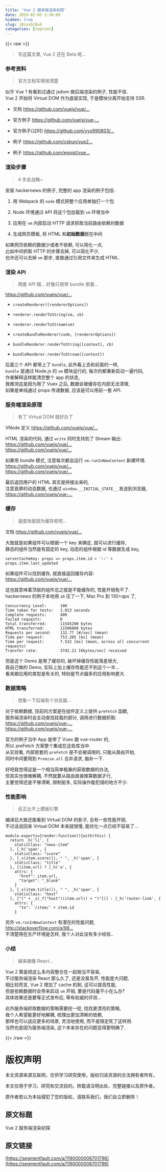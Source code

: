 ```yaml
---
title: 'Vue 2 服务端渲染初探' 
date: 2019-02-05 2:30:09
hidden: true
slug: j8ivsbl0u5
categories: [reprint]
---
```


{{< raw >}}

                    
<blockquote><p>写这篇文章, Vue 2 还在 Beta 呢...</p></blockquote>
<h3 id="articleHeader0">参考资料</h3>
<blockquote><p>官方文档写得很清楚</p></blockquote>
<p>似乎 Vue 1 有看到过通过 jsdom 做后端渲染的例子, 性能不佳.<br>Vue 2 开始将 Virtual DOM 作为底层实现, 于是模块分离开始支持 SSR.</p>
<ul>
<li><p>文档 <a href="https://github.com/vuejs/vue/tree/next/packages/vue-server-renderer" rel="nofollow noreferrer" target="_blank">https://github.com/vuejs/vue/...</a></p></li>
<li><p>官方例子 <a href="https://github.com/vuejs/vue-hackernews-2.0" rel="nofollow noreferrer" target="_blank">https://github.com/vuejs/vue-...</a></p></li>
<li><p>官方例子(过时) <a href="https://github.com/yyx990803/vue-ssr-demo" rel="nofollow noreferrer" target="_blank">https://github.com/yyx990803/...</a></p></li>
<li><p>例子 <a href="https://github.com/csbun/vue2-ssr-example" rel="nofollow noreferrer" target="_blank">https://github.com/csbun/vue2...</a></p></li>
<li><p>例子 <a href="https://github.com/egoist/vue-isomorphic-starter" rel="nofollow noreferrer" target="_blank">https://github.com/egoist/vue...</a></p></li>
</ul>
<h3 id="articleHeader1">渲染步骤</h3>
<blockquote><p>4 步走战略~</p></blockquote>
<p>安装 hackernews 的例子, 完整的 app 渲染的例子包括:</p>
<ol>
<li><p>用 Webpack 的 <code>node</code> 模式把整个应用单独打一个包</p></li>
<li><p>Node 环境通过 API 将这个包加载到 <code>vm</code> 环境当中</p></li>
<li><p>应用在 <code>vm</code> 内部启动 HTTP 请求抓取当前路由依赖的数据</p></li>
<li><p>生成网页模板, 将 HTML 和<strong>初始数据</strong>嵌在中间</p></li>
</ol>
<p>如果网页依赖的数据少或者不依赖, 可以简化一点,<br>比如中间抓取 HTTP 的步骤去掉, 可以简化不少,<br>也许还可以去掉 <code>vm</code> 那步, 直接通过引用文件来生成 HTML.</p>
<h3 id="articleHeader2">渲染 API</h3>
<blockquote><p>两套 API 哦... 好像只用带 bundle 那套...</p></blockquote>
<p><a href="https://github.com/vuejs/vue/tree/next/packages/vue-server-renderer#api" rel="nofollow noreferrer" target="_blank">https://github.com/vuejs/vue/...</a></p>
<ul>
<li><p><code>createRenderer([rendererOptions])</code></p></li>
<li><p><code>renderer.renderToString(vm, cb)</code></p></li>
<li><p><code>renderer.renderToStream(vm)</code></p></li>
<li><p><code>createBundleRenderer(code, [rendererOptions])</code></p></li>
<li><p><code>bundleRenderer.renderToString([context], cb)</code></p></li>
<li><p><code>bundleRenderer.renderToStream([context])</code></p></li>
</ul>
<p>后面三个 API 都带上了 <code>bundle</code>, 此外看上去和前面的一样,<br><code>bundle</code> 是通过 Node.js 的 <code>vm</code> 模块运行的, 每次的都重新启动一遍代码,<br>作者解释这样能清空整个 app 的状态,<br>我推测这是因为用了 Vuex 之后, 数据会被缓存在内部无法清理,<br>如果是单纯通过 props 传递数据, 应该是可以用前一套 API.</p>
<h3 id="articleHeader3">服务端渲染原理</h3>
<blockquote><p>有了 Virtual DOM 就好办了</p></blockquote>
<p>VNode 定义 <a href="https://github.com/vuejs/vue/blob/next/src/core/vdom/vnode.js" rel="nofollow noreferrer" target="_blank">https://github.com/vuejs/vue/...</a></p>
<p>HTML 渲染的代码, 通过 <code>write</code> 同时支持到了 Stream 输出:<br><a href="https://github.com/vuejs/vue/blob/next/src/server/create-renderer.js#L31" rel="nofollow noreferrer" target="_blank">https://github.com/vuejs/vue/...</a><br><a href="https://github.com/vuejs/vue/blob/next/src/server/render.js#L153" rel="nofollow noreferrer" target="_blank">https://github.com/vuejs/vue/...</a></p>
<p>如果用 bundle 模式, 注意每次都会运行 <code>vm.runInNewContext</code> 新建环境.<br><a href="https://github.com/vuejs/vue/blob/next/src/server/create-bundle-renderer.js#L13" rel="nofollow noreferrer" target="_blank">https://github.com/vuejs/vue/...</a><br><a href="https://github.com/vuejs/vue/blob/next/src/server/run-in-vm.js#L21" rel="nofollow noreferrer" target="_blank">https://github.com/vuejs/vue/...</a></p>
<p>最后返回用户的 HTML 其实是拼接出来的,<br>注意首屏的动态数据, 也通过 <code>window.__INITIAL_STATE__</code> 发送到浏览器,<br><a href="https://github.com/vuejs/vue-hackernews-2.0/blob/master/server.js#L64" rel="nofollow noreferrer" target="_blank">https://github.com/vuejs/vue-...</a></p>
<h3 id="articleHeader4">缓存</h3>
<blockquote><p>速度快是因为缓存呢吧...</p></blockquote>
<p>文档 <a href="https://github.com/vuejs/vue/tree/next/packages/vue-server-renderer#component-caching" rel="nofollow noreferrer" target="_blank">https://github.com/vuejs/vue/...</a></p>
<p>大致就是如果组件可以根据一个 key 来确定, 就可以进行缓存,<br>静态的组件当然是有固定的 key, 动态的组件根据 id 等数据生成 key,</p>
<div class="widget-codetool" style="display:none;">
      <div class="widget-codetool--inner">
      <span class="selectCode code-tool" data-toggle="tooltip" data-placement="top" title="" data-original-title="全选"></span>
      <span type="button" class="copyCode code-tool" data-toggle="tooltip" data-placement="top" data-clipboard-text="serverCacheKey: props => props.item.id + '::' + props.item.last_updated" title="" data-original-title="复制"></span>
      <span type="button" class="saveToNote code-tool" data-toggle="tooltip" data-placement="top" title="" data-original-title="放进笔记"></span>
      </div>
      </div><pre class="javascript hljs"><code class="js" style="word-break: break-word; white-space: initial;">serverCacheKey: <span class="hljs-function"><span class="hljs-params">props</span> =&gt;</span> props.item.id + <span class="hljs-string">'::'</span> + props.item.last_updated</code></pre>
<p>如果组件可以找到缓存, 就直接返回缓存内容:<br><a href="https://github.com/vuejs/vue/blob/next/src/server/render.js#L71" rel="nofollow noreferrer" target="_blank">https://github.com/vuejs/vue/...</a></p>
<p>这也就意味着顶层的组件总之就是不能缓存的, 性能开销免不了.<br>hackernews 的例子本地用 <code>ab</code> 压了一下, Mac Pro 到 130+qps 了,</p>
<div class="widget-codetool" style="display:none;">
      <div class="widget-codetool--inner">
      <span class="selectCode code-tool" data-toggle="tooltip" data-placement="top" title="" data-original-title="全选"></span>
      <span type="button" class="copyCode code-tool" data-toggle="tooltip" data-placement="top" data-clipboard-text="Concurrency Level:      100
Time taken for tests:   3.013 seconds
Complete requests:      400
Failed requests:        0
Total transferred:      11545200 bytes
HTML transferred:       11506000 bytes
Requests per second:    132.77 [#/sec] (mean)
Time per request:       753.205 [ms] (mean)
Time per request:       7.532 [ms] (mean, across all concurrent requests)
Transfer rate:          3742.21 [Kbytes/sec] received" title="" data-original-title="复制"></span>
      <span type="button" class="saveToNote code-tool" data-toggle="tooltip" data-placement="top" title="" data-original-title="放进笔记"></span>
      </div>
      </div><pre class="hljs ldif"><code><span class="hljs-attribute">Concurrency Level</span>:      100
<span class="hljs-attribute">Time taken for tests</span>:   3.013 seconds
<span class="hljs-attribute">Complete requests</span>:      400
<span class="hljs-attribute">Failed requests</span>:        0
<span class="hljs-attribute">Total transferred</span>:      11545200 bytes
<span class="hljs-attribute">HTML transferred</span>:       11506000 bytes
<span class="hljs-attribute">Requests per second</span>:    132.77 [#/sec] (mean)
<span class="hljs-attribute">Time per request</span>:       753.205 [ms] (mean)
<span class="hljs-attribute">Time per request</span>:       7.532 [ms] (mean, across all concurrent requests)
<span class="hljs-attribute">Transfer rate</span>:          3742.21 [Kbytes/sec] received</code></pre>
<p>但是这个 Demo 是用了缓存的, 破坏掉缓存性能落差很大,<br>我自己做的 Demo, 实际上加上缓存性能还不到这个一半...<br>看来跟应用的类型是有关的, 特别是节点偏多的应用影响更大.</p>
<h3 id="articleHeader5">数据策略</h3>
<blockquote><p>想象一下后端有个浏览器...</p></blockquote>
<p>对于依赖数据, 目前的方案是在组件定义上提供 <code>preFetch</code> 函数,<br>服务端渲染时会主动查找挂载的部分, 调用进行数据抓取:<br><a href="https://github.com/vuejs/vue-hackernews-2.0/blob/master/src/server-entry.js#L20" rel="nofollow noreferrer" target="_blank">https://github.com/vuejs/vue-...</a><br><a href="https://github.com/vuejs/vue-hackernews-2.0/blob/master/src/views/UserView.vue#L36" rel="nofollow noreferrer" target="_blank">https://github.com/vuejs/vue-...</a></p>
<p>官方的例子当中 App 是带了 Vuex 跟 vue-router 的,<br>所以 preFetch 方案整个集成在这些库当中.<br>从实验看, 内部嵌套的 <code>preFetch</code> 是不会被调用的, 只能从路由开始,<br>同时中间要用到 <code>Promise.all</code> 合并请求, 脑补一下.</p>
<p>好吧我觉得这是一个相当简单粗暴的获取数据的办法,<br>但其实也很难解耦, 不然就要从路由直接推算数据才行,<br>主要觉得还是不够清晰, 限制挺多, 实际操作能犯错的地方不少.</p>
<h3 id="articleHeader6">性能影响</h3>
<blockquote><p>反正比不上模板引擎</p></blockquote>
<p>编译后大致还能看到 Virtual DOM 的影子, 会有一些性能开销,<br>不过话说回来 Virtual DOM 本来就很慢, 能优化一点已经不容易了...</p>
<div class="widget-codetool" style="display:none;">
      <div class="widget-codetool--inner">
      <span class="selectCode code-tool" data-toggle="tooltip" data-placement="top" title="" data-original-title="全选"></span>
      <span type="button" class="copyCode code-tool" data-toggle="tooltip" data-placement="top" data-clipboard-text="module.exports={render:function(){with(this) {
  return _h('li', {
    staticClass: &quot;news-item&quot;
  }, [_h('span', {
    staticClass: &quot;score&quot;
  }, [_s(item.score)]), &quot; &quot;, _h('span', {
    staticClass: &quot;title&quot;
  }, [(item.url) ? [_h('a', {
    attrs: {
      &quot;href&quot;: item.url,
      &quot;target&quot;: &quot;_blank&quot;
    }
  }, [_s(item.title)]), &quot; &quot;, _h('span', {
    staticClass: &quot;host&quot;
  }, [&quot;(&quot; + _s(_f(&quot;host&quot;)(item.url)) + &quot;)&quot;])] : [_h('router-link', {
    attrs: {
      &quot;to&quot;: '/item/' + item.id
    }" title="" data-original-title="复制"></span>
      <span type="button" class="saveToNote code-tool" data-toggle="tooltip" data-placement="top" title="" data-original-title="放进笔记"></span>
      </div>
      </div><pre class="javascript hljs"><code class="js"><span class="hljs-built_in">module</span>.exports={<span class="hljs-attr">render</span>:<span class="hljs-function"><span class="hljs-keyword">function</span>(<span class="hljs-params"></span>)</span>{<span class="hljs-keyword">with</span>(<span class="hljs-keyword">this</span>) {
  <span class="hljs-keyword">return</span> _h(<span class="hljs-string">'li'</span>, {
    <span class="hljs-attr">staticClass</span>: <span class="hljs-string">"news-item"</span>
  }, [_h(<span class="hljs-string">'span'</span>, {
    <span class="hljs-attr">staticClass</span>: <span class="hljs-string">"score"</span>
  }, [_s(item.score)]), <span class="hljs-string">" "</span>, _h(<span class="hljs-string">'span'</span>, {
    <span class="hljs-attr">staticClass</span>: <span class="hljs-string">"title"</span>
  }, [(item.url) ? [_h(<span class="hljs-string">'a'</span>, {
    <span class="hljs-attr">attrs</span>: {
      <span class="hljs-string">"href"</span>: item.url,
      <span class="hljs-string">"target"</span>: <span class="hljs-string">"_blank"</span>
    }
  }, [_s(item.title)]), <span class="hljs-string">" "</span>, _h(<span class="hljs-string">'span'</span>, {
    <span class="hljs-attr">staticClass</span>: <span class="hljs-string">"host"</span>
  }, [<span class="hljs-string">"("</span> + _s(_f(<span class="hljs-string">"host"</span>)(item.url)) + <span class="hljs-string">")"</span>])] : [_h(<span class="hljs-string">'router-link'</span>, {
    <span class="hljs-attr">attrs</span>: {
      <span class="hljs-string">"to"</span>: <span class="hljs-string">'/item/'</span> + item.id
    }</code></pre>
<p>另外 <code>vm.runInNewContext</code> 有潜在的性能问题,<br><a href="http://stackoverflow.com/q/9867069/883571" rel="nofollow noreferrer" target="_blank">http://stackoverflow.com/q/98...</a><br>不清楚用在生产环境是怎样, 我个人对此没有多少经验..</p>
<h3 id="articleHeader7">小结</h3>
<blockquote><p>越来越像 React...</p></blockquote>
<p>Vue 2 算是把这么多内容整合在一起相当不容易,<br>不过服务端渲染 React 那么久了, 还是没普及开, 性能是大问题,<br>相比较而言, Vue 2 增加了 cache 机制, 这可以提高性能,<br>但是依赖数据时会带来启动 <code>vm</code> 开销, 要是代码量不小在么办?<br>具体效果还是要等正式发布后, 等有权威的评测...</p>
<p>此外服务端抓取数据的策略需要挖一挖, 找找更漂亮的策略,<br>我个人希望能更好地解耦, 梳理出更加清晰的依赖,<br>那样也可以适应更多的场景, 灵活地使用, 而不是限定死了这样用.<br>当然也是因为服务端渲染, 这个本来存在的问题显得更明确了.</p>

                
{{< /raw >}}

# 版权声明
本文资源来源互联网，仅供学习研究使用，版权归该资源的合法拥有者所有，

本文仅用于学习、研究和交流目的。转载请注明出处、完整链接以及原作者。

原作者若认为本站侵犯了您的版权，请联系我们，我们会立即删除！

## 原文标题
Vue 2 服务端渲染初探

## 原文链接
[https://segmentfault.com/a/1190000006701796](https://segmentfault.com/a/1190000006701796)

